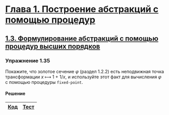 # [Глава 1. Построение абстракций с помощью процедур](index.md#Глава-1-Построение-абстракций-с-помощью-процедур)
## [1.3. Формулирование абстракций с помощью процедур высших порядков](index.md#13-Формулирование-абстракций-с-помощью-процедур-высших-порядков)

### Упражнение 1.35
Покажите, что золотое сечение _φ_ (раздел 1.2.2) есть неподвижная точка
трансформации _x_ ⟼ 1 + 1/_x_, и используйте этот факт для вычисления _φ_ с
помощью процедуры `fixed-point`.

#### Решение
[Код](../../src/chapter01/exercise_1_35.rkt) | [Тест](../../test/chapter01/test_exercise_1_35.rkt)
--- | ---
